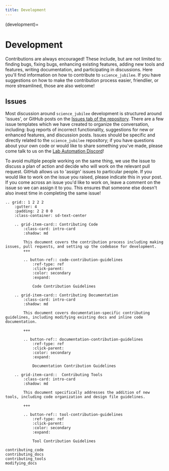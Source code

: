 ```yaml
---
title: Development
---
```


(development)=
# Development

Contributions are always encouraged! These include, but are not limited to: finding bugs, fixing bugs, enhancing existing features, adding new tools and features, writing documentation, and participating in discussions. Here you'll find information on how to contribute to `science_jubilee`. If you have suggestions on how to make the contribution process easier, friendlier, or more streamlined, those are also welcome!

## Issues

Most discussion around `science_jubilee` development is structured around 'issues', or GitHub posts on the [Issues tab of the repository](https://github.com/machineagency/science_jubilee/issues). There are a few issue templates which we have created to organize the conversation, including: bug reports of incorrect functionality, suggestions for new or enhanced features, and discussion posts. Issues should be specific and directly related to the `science_jubilee` repository; if you have questions about your own code or would like to share something you've made, please come talk to us on the [Lab Automation Discord](https://discord.gg/Ntx2arK5WS)!

To avoid multiple people working on the same thing, we use the issue to discuss a plan of action and decide who will work on the relevant pull request. GitHub allows us to 'assign' issues to particular people. If you would like to work on the issue you raised, please indicate this in your post. If you come across an issue you'd like to work on, leave a comment on the issue so we can assign it to you. This ensures that someone else doesn't also invest time in completing the same issue!

```{eval-rst}
.. grid:: 1 2 2 2
    :gutter: 4
    :padding: 2 2 0 0
    :class-container: sd-text-center

    .. grid-item-card:: Contributing Code
        :class-card: intro-card
        :shadow: md

        This document covers the contribution process including making issues, pull requests, and setting up the codebase for development.
        +++

        .. button-ref:: code-contribution-guidelines
            :ref-type: ref
            :click-parent:
            :color: secondary
            :expand:

            Code Contribution Guidelines

    .. grid-item-card:: Contributing Documentation
        :class-card: intro-card
        :shadow: md

        This document covers documentation-specific contributing guidelines, including modifying existing docs and inline code documentation.

        +++

        .. button-ref:: documentation-contribution-guidelines
            :ref-type: ref
            :click-parent:
            :color: secondary
            :expand:

            Documentation Contribution Guidelines

    .. grid-item-card::  Contributing Tools
        :class-card: intro-card
        :shadow: md

        This document specifically addresses the addition of new tools, including code organization and design file guidelines.

        +++

        .. button-ref:: tool-contribution-guidelines
            :ref-type: ref
            :click-parent:
            :color: secondary
            :expand:

            Tool Contribution Guidelines
```

```{toctree}
contributing_code
contributing_docs
contributing_tools
modifying_docs
```